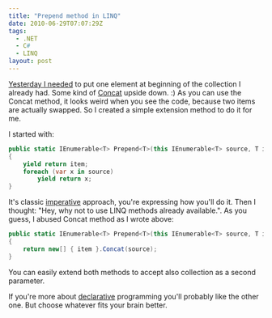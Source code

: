 ```yaml
---
title: "Prepend method in LINQ"
date: 2010-06-29T07:07:29Z
tags:
  - .NET
  - C#
  - LINQ
layout: post
---
```

[Yesterday I needed][1] to put one element at beginning of the collection I already had. Some kind of [Concat][2] upside down. :) As you can use the Concat method, it looks weird when you see the code, because two items are actually swapped. So I created a simple extension method to do it for me.

I started with:

```csharp
public static IEnumerable<T> Prepend<T>(this IEnumerable<T> source, T item)
{
	yield return item;
	foreach (var x in source)
		yield return x;
}
```

It's classic [imperative][3] approach, you're expressing how you'll do it. Then I thought: "Hey, why not to use LINQ methods already available.". As you guess, I abused Concat method as I wrote above:

```csharp
public static IEnumerable<T> Prepend<T>(this IEnumerable<T> source, T item)
{
	return new[] { item }.Concat(source);
}
```

You can easily extend both methods to accept also collection as a second parameter.

If you're more about [declarative][4] programming you'll probably like the other one. But choose whatever fits your brain better.

[1]: http://twitter.com/cincura_net/status/17243088115
[2]: http://msdn.microsoft.com/en-us/library/bb302894.aspx
[3]: http://en.wikipedia.org/wiki/Imperative_programming
[4]: http://en.wikipedia.org/wiki/Declarative_programming